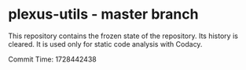 # plexus-utils - master branch

This repository contains the frozen state of the repository.
Its history is cleared. It is used only for static code
analysis with Codacy.

Commit Time: 1728442438